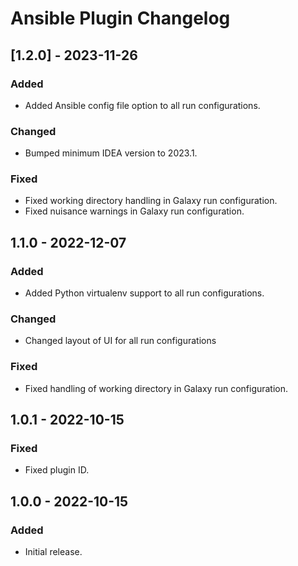 <!-- Keep a Changelog guide -> https://keepachangelog.com -->

# Ansible Plugin Changelog

## [1.2.0] - 2023-11-26

### Added
- Added Ansible config file option to all run configurations.

### Changed
- Bumped minimum IDEA version to 2023.1.

### Fixed
- Fixed working directory handling in Galaxy run configuration.
- Fixed nuisance warnings in Galaxy run configuration.

## 1.1.0 - 2022-12-07

### Added
- Added Python virtualenv support to all run configurations.

### Changed
- Changed layout of UI for all run configurations

### Fixed
- Fixed handling of working directory in Galaxy run configuration.

## 1.0.1 - 2022-10-15

### Fixed
- Fixed plugin ID.

## 1.0.0 - 2022-10-15

### Added
- Initial release.
